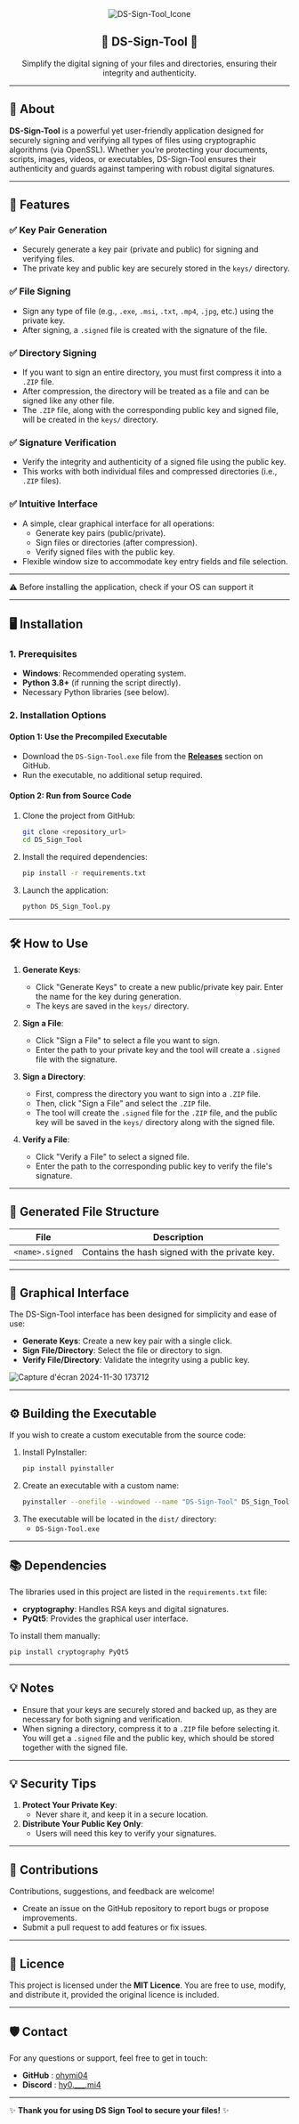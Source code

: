 
<div align="center">
  <img src="https://github.com/user-attachments/assets/814bfa67-7c50-4468-be0c-9180d987a4df" alt="DS-Sign-Tool_Icone">

   ## 🌟 DS-Sign-Tool 🌟
   Simplify the digital signing of your files and directories, ensuring their integrity and authenticity.
</div>

---

## 🎯 About  
**DS-Sign-Tool** is a powerful yet user-friendly application designed for securely signing and verifying all types of files using cryptographic algorithms (via OpenSSL). Whether you’re protecting your documents, scripts, images, videos, or executables, DS-Sign-Tool ensures their authenticity and guards against tampering with robust digital signatures.

---

## 🚀 Features  
### ✅ **Key Pair Generation**  
- Securely generate a key pair (private and public) for signing and verifying files.  
- The private key and public key are securely stored in the `keys/` directory.

### ✅ **File Signing**  
- Sign any type of file (e.g., `.exe`, `.msi`, `.txt`, `.mp4`, `.jpg`, etc.) using the private key.
- After signing, a `.signed` file is created with the signature of the file.

### ✅ **Directory Signing**  
- If you want to sign an entire directory, you must first compress it into a `.ZIP` file.
- After compression, the directory will be treated as a file and can be signed like any other file.
- The `.ZIP` file, along with the corresponding public key and signed file, will be created in the `keys/` directory.

### ✅ **Signature Verification**  
- Verify the integrity and authenticity of a signed file using the public key.
- This works with both individual files and compressed directories (i.e., `.ZIP` files).

### ✅ **Intuitive Interface**  
- A simple, clear graphical interface for all operations:
  - Generate key pairs (public/private).
  - Sign files or directories (after compression).
  - Verify signed files with the public key.
- Flexible window size to accommodate key entry fields and file selection.
 
---

⚠️ Before installing the application, check if your OS can support it

---

## 🖥️ Installation  

### 1. Prerequisites  
- **Windows**: Recommended operating system.  
- **Python 3.8+** (if running the script directly).  
- Necessary Python libraries (see below).  

### 2. Installation Options  
#### **Option 1**: Use the Precompiled Executable  
- Download the `DS-Sign-Tool.exe` file from the [**Releases**](https://github.com/ohymi04/DS_Sign_Tool/releases) section on GitHub.  
- Run the executable, no additional setup required.  

#### **Option 2**: Run from Source Code  
1. Clone the project from GitHub:  
   ```bash
   git clone <repository_url>
   cd DS_Sign_Tool
   ```  
2. Install the required dependencies:  
   ```bash
   pip install -r requirements.txt
   ```  
3. Launch the application:  
   ```bash
   python DS_Sign_Tool.py
   ```  

---

## 🛠️ How to Use

1. **Generate Keys**:
   - Click "Generate Keys" to create a new public/private key pair. Enter the name for the key during generation.
   - The keys are saved in the `keys/` directory.

2. **Sign a File**:
   - Click "Sign a File" to select a file you want to sign.
   - Enter the path to your private key and the tool will create a `.signed` file with the signature.

3. **Sign a Directory**:
   - First, compress the directory you want to sign into a `.ZIP` file.
   - Then, click "Sign a File" and select the `.ZIP` file.
   - The tool will create the `.signed` file for the `.ZIP` file, and the public key will be saved in the `keys/` directory along with the signed file.

4. **Verify a File**:
   - Click "Verify a File" to select a signed file.
   - Enter the path to the corresponding public key to verify the file's signature.

---

## 📁 Generated File Structure  

| File                  | Description                                             |  
|-----------------------|---------------------------------------------------------|  
| `<name>.signed` | Contains the hash signed with the private key.              |  

---

## 🎨 Graphical Interface  

The DS-Sign-Tool interface has been designed for simplicity and ease of use:  
- **Generate Keys**: Create a new key pair with a single click.  
- **Sign File/Directory**: Select the file or directory to sign.  
- **Verify File/Directory**: Validate the integrity using a public key.  

![Capture d'écran 2024-11-30 173712](https://github.com/user-attachments/assets/05206145-5c71-434c-a19f-4465a317670b)

---

## ⚙️ Building the Executable  

If you wish to create a custom executable from the source code:  

1. Install PyInstaller:  
   ```bash
   pip install pyinstaller
   ```  
2. Create an executable with a custom name:  
   ```bash
   pyinstaller --onefile --windowed --name "DS-Sign-Tool" DS_Sign_Tool.py
   ```  
3. The executable will be located in the `dist/` directory:  
   - `DS-Sign-Tool.exe`  

---

## 📚 Dependencies  

The libraries used in this project are listed in the `requirements.txt` file:  
- **cryptography**: Handles RSA keys and digital signatures.  
- **PyQt5**: Provides the graphical user interface.

To install them manually:  
```bash
pip install cryptography PyQt5
```  

---

## 💡 Notes

- Ensure that your keys are securely stored and backed up, as they are necessary for both signing and verification.
- When signing a directory, compress it to a `.ZIP` file before selecting it. You will get a `.signed` file and the public key, which should be stored together with the signed file.

---
## 💡 Security Tips  

1. **Protect Your Private Key**:  
   - Never share it, and keep it in a secure location.  
2. **Distribute Your Public Key Only**:  
   - Users will need this key to verify your signatures.  

---

## 🤝 Contributions  

Contributions, suggestions, and feedback are welcome!  
- Create an issue on the GitHub repository to report bugs or propose improvements.  
- Submit a pull request to add features or fix issues.  

---

## 📝 Licence  

This project is licensed under the **MIT Licence**. You are free to use, modify, and distribute it, provided the original licence is included.  

---

## 🛡️ Contact  

For any questions or support, feel free to get in touch:  
- **GitHub** : [ohymi04](https://github.com/ohymi04)  
- **Discord** : [hy0.___.mi4](https://discordapp.com/users/387302720593461249)

---

✨ **Thank you for using DS Sign Tool to secure your files!** ✨  